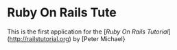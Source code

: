 # Ruby On Rails Tute

This is the first application for the [*Ruby On Rails Tutorial*] (http://railstutorial.org) by [Peter Michael}